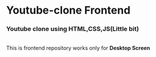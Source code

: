 # Youtube-clone Frontend
<h3> Youtube clone using HTML,CSS,JS(Little bit) </h3><br>
This is frontend repository works only for <b>Desktop Screen</b>
<img src="" >
